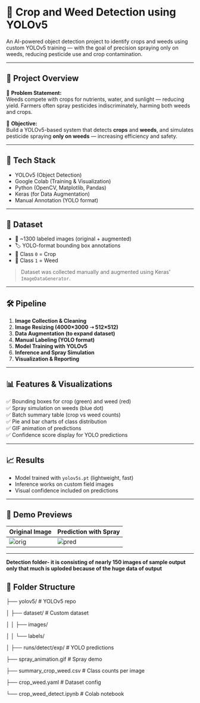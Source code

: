 # 🌱 Crop and Weed Detection using YOLOv5

An AI-powered object detection project to identify crops and weeds using custom YOLOv5 training — with the goal of precision spraying only on weeds, reducing pesticide use and crop contamination.

---

## 🚀 Project Overview

🌾 **Problem Statement:**  
Weeds compete with crops for nutrients, water, and sunlight — reducing yield. Farmers often spray pesticides indiscriminately, harming both weeds and crops.

🎯 **Objective:**  
Build a YOLOv5-based system that detects **crops** and **weeds**, and simulates pesticide spraying **only on weeds** — increasing efficiency and safety.

---

## 🧠 Tech Stack

- YOLOv5 (Object Detection)
- Google Colab (Training & Visualization)
- Python (OpenCV, Matplotlib, Pandas)
- Keras (for Data Augmentation)
- Manual Annotation (YOLO format)

---

## 📂 Dataset

- 📸 ~1300 labeled images (original + augmented)
- 🏷️ YOLO-format bounding box annotations
- 🌾 Class `0` = Crop
- 🌿 Class `1` = Weed

> Dataset was collected manually and augmented using Keras' `ImageDataGenerator`.

---

## 🛠️ Pipeline

1. **Image Collection & Cleaning**
2. **Image Resizing (4000×3000 ➝ 512×512)**
3. **Data Augmentation (to expand dataset)**
4. **Manual Labeling (YOLO format)**
5. **Model Training with YOLOv5**
6. **Inference and Spray Simulation**
7. **Visualization & Reporting**

---

## 📊 Features & Visualizations

✅ Bounding boxes for crop (green) and weed (red)  
✅ Spray simulation on weeds (blue dot)  
✅ Batch summary table (crop vs weed counts)  
✅ Pie and bar charts of class distribution  
✅ GIF animation of predictions  
✅ Confidence score display for YOLO predictions

---

## 📈 Results

- Model trained with `yolov5s.pt` (lightweight, fast)
- Inference works on custom field images
- Visual confidence included on predictions

---

## 🎥 Demo Previews

| Original Image | Prediction with Spray |
|----------------|------------------------|
| ![orig](runs/sample1.jpg) | ![pred](runs/detect/exp/sample1.jpg) |

---
**Detection folder- it is consisting of nearly 150 images of sample output only that much is uploded because of the huge data of output**

## 📁 Folder Structure


├── yolov5/ # YOLOv5 repo

│ ├── dataset/ # Custom dataset

│ │ ├── images/

│ │ └── labels/

│ ├── runs/detect/exp/ # YOLO predictions

├── spray_animation.gif # Spray demo

├── summary_crop_weed.csv # Class counts per image

├── crop_weed.yaml # Dataset config

└── crop_weed_detect.ipynb # Colab notebook
